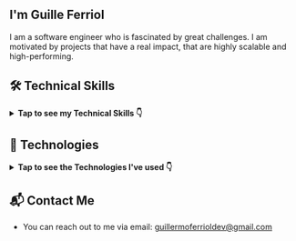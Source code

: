 ## I'm Guille Ferriol
I am a software engineer who is fascinated by great challenges. I am motivated by projects that have a real impact, that are highly scalable and high-performing.

## 🛠️ Technical Skills
<details>
<br>
<summary><strong>Tap to see my Technical Skills 👇 </strong></summary>
  <p>- Data manipulation, visualization and processing</p>
  <p>- Data Structures and Algorithms (DSA)</p>
  <p>- Design Patterns</p>
  <p>- Design Principles (SOLID, KISS, YAGNI, GRASP)</p>
  <p>- Object Oriented Programming (OOP), Functional Programming (FP) and Logic Programming </p>
  <p>- Software Architecture</p> 
  <p>- System design</p> 
</details>

## 🤖 Technologies
<details>
<summary><strong>Tap to see the Technologies I've used 👇 </strong></summary>
<br>
<strong>Languages</strong>
<div>
  <img src="https://raw.githubusercontent.com/devicons/devicon/master/icons/python/python-original.svg" alt="python" width="40" height="40"/>
  <img src="https://raw.githubusercontent.com/devicons/devicon/master/icons/typescript/typescript-original.svg" alt="typescript" width="35" height="40"/>
  <img src="https://raw.githubusercontent.com/devicons/devicon/master/icons/go/go-original.svg" alt="golang" width="40" height="38"/>
  <img src="https://raw.githubusercontent.com/devicons/devicon/master/icons/dart/dart-original.svg" alt="dart" width="40" height="40"/>
  <img src="https://raw.githubusercontent.com/devicons/devicon/master/icons/html5/html5-original-wordmark.svg" alt="html5" width="40" height="43"/>
  <img src="https://raw.githubusercontent.com/devicons/devicon/master/icons/css3/css3-original-wordmark.svg" alt="css3" width="40" height="43"/>
  <img src="https://raw.githubusercontent.com/devicons/devicon/master/icons/bash/bash-original.svg" alt="css3" width="40" height="38"/>
</div>
 
<strong>Frameworks or Libraries</strong>
<div>
  <img src="https://raw.githubusercontent.com/devicons/devicon/master/icons/nextjs/nextjs-original.svg" alt="nexjs" width="40" height="40"/>
  <img src="https://raw.githubusercontent.com/devicons/devicon/master/icons/react/react-original-wordmark.svg" alt="react" width="40" height="38"/>
  <img src="https://raw.githubusercontent.com/gofiber/docs/master/static/img/logo.svg" alt="GO fiber"  width="50" height="40">
   <img src="https://raw.githubusercontent.com/devicons/devicon/master/icons/flutter/flutter-original.svg" alt="Flutter"  width="40" height="40">
  <img src="https://raw.githubusercontent.com/devicons/devicon/master/icons/fastapi/fastapi-original.svg" alt="Fastapi"  width="40" height="40">
  <img src="https://raw.githubusercontent.com/devicons/devicon/master/icons/pandas/pandas-original.svg" alt="pandas" width="40" height="38"/>
  <img src="https://raw.githubusercontent.com/devicons/devicon/master/icons/matplotlib/matplotlib-original.svg" alt="matplotlib" width="40" height="38"/>
  <img src="https://raw.githubusercontent.com/devicons/devicon/master/icons/plotly/plotly-original.svg" alt="plotly" width="30" height="35"/>
  <img src="https://raw.githubusercontent.com/devicons/devicon/master/icons/scikitlearn/scikitlearn-original.svg" alt="scikitlearn"  width="40" height="40">
  <img src="https://raw.githubusercontent.com/devicons/devicon/master/icons/streamlit/streamlit-original.svg" alt="streamlit" width="40" height="40"/>
</div>

<strong>Databases</strong>
<div>
  <img src="https://raw.githubusercontent.com/devicons/devicon/master/icons/cassandra/cassandra-original.svg" alt="cassandra"  width="40" height="40">
  <img src="https://raw.githubusercontent.com/devicons/devicon/master/icons/postgresql/postgresql-original.svg" alt="postgresql"  width="40" height="40">
  <img src="https://raw.githubusercontent.com/devicons/devicon/master/icons/mysql/mysql-original.svg" alt="mysql"  width="40" height="40">
  <img src="https://raw.githubusercontent.com/devicons/devicon/master/icons/sqlite/sqlite-original.svg" alt="pandas"  width="40" height="40">
</div>

<strong>Others</strong>
<div>
  <img src="https://raw.githubusercontent.com/devicons/devicon/master/icons/docker/docker-original.svg" alt="docker"  width="50" height="45">
  <img src="https://raw.githubusercontent.com/devicons/devicon/master/icons/postman/postman-original.svg" alt="sqlite"  width="40" height="40">
  <img src="https://raw.githubusercontent.com/devicons/devicon/master/icons/git/git-original.svg" alt="git"  width="40" height="40">
  <img src="https://raw.githubusercontent.com/devicons/devicon/master/icons/jupyter/jupyter-original.svg" alt="git"  width="40" height="40">
</div>

<p><strong>Operating System</strong></p>
<img src="https://raw.githubusercontent.com/devicons/devicon/master/icons/archlinux/archlinux-original.svg" alt="archlinux"  width="40" height="40"> 
</details>

## 📬 Contact Me
- You can reach out to me via email: guillermoferrioldev@gmail.com

<!---
guilleferrioldev/guilleferrioldev is a ✨ special ✨ repository because its `README.md` (this file) appears on your GitHub profile.
You can click the Preview link to take a look at your changes.
--->
